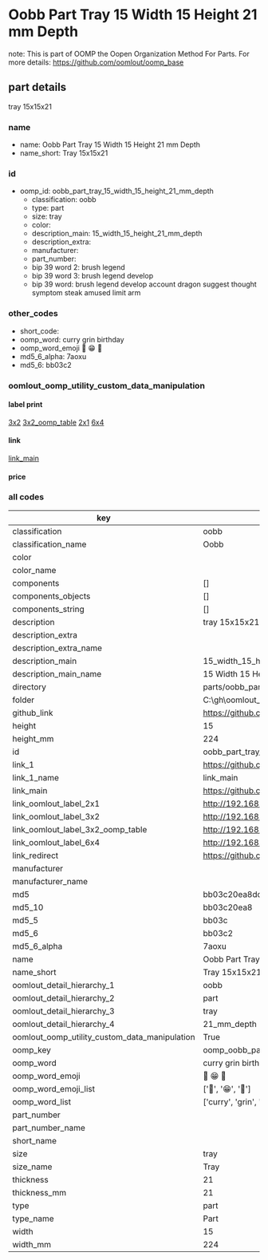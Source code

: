 # Oobb Part Tray 15 Width 15 Height 21 mm Depth  

note: This is part of OOMP the Oopen Organization Method For Parts. For more details: https://github.com/oomlout/oomp_base

##  part details
  



tray 15x15x21



### name
* name: Oobb Part Tray 15 Width 15 Height 21 mm Depth
* name_short: Tray 15x15x21 
### id
* oomp_id: oobb_part_tray_15_width_15_height_21_mm_depth
  * classification: oobb
  * type: part
  * size: tray
  * color: 
  * description_main: 15_width_15_height_21_mm_depth
  * description_extra: 
  * manufacturer: 
  * part_number: 
  * bip 39 word 2: brush legend
  * bip 39 word 3: brush legend develop
  * bip 39 word: brush legend develop account dragon suggest thought symptom steak amused limit arm

### other_codes
* short_code: 
* oomp_word: curry grin birthday
* oomp_word_emoji :curry: :grin: :birthday:
* md5_6_alpha: 7aoxu
* md5_6: bb03c2






### oomlout_oomp_utility_custom_data_manipulation
#### label print
[3x2](http://192.168.1.245:1112/?label=oomp%207aoxu)
[3x2_oomp_table](http://192.168.1.108:1112/?label=oomp%207aoxu)
[2x1](http://192.168.1.242:1112/?label=oomp%207aoxu)
[6x4](http://192.168.1.55:1112/?label=oomp%207aoxu)    

#### link

[link_main](https://github.com/oomlout/oomlout_oobb_version_4_generated_parts/tree/main/navigation_oomp/oobb/part/tray/15_width_15_height_21_mm_depth/part)                              

#### price







### all codes 
| key | value |  
| --- | --- |  
| classification | oobb |  
| classification_name | Oobb |  
| color |  |  
| color_name |  |  
| components | [] |  
| components_objects | [] |  
| components_string | [] |  
| description | tray 15x15x21 |  
| description_extra |  |  
| description_extra_name |  |  
| description_main | 15_width_15_height_21_mm_depth |  
| description_main_name | 15 Width 15 Height 21 mm Depth |  
| directory | parts/oobb_part_tray_15_width_15_height_21_mm_depth |  
| folder | C:\gh\oomlout_oobb_version_4_generated_parts\parts\oobb_part_tray_15_width_15_height_21_mm_depth |  
| github_link | https://github.com/oomlout/oomlout_oomp_part_src/tree/main/parts/oobb_part_tray_15_width_15_height_21_mm_depth |  
| height | 15 |  
| height_mm | 224 |  
| id | oobb_part_tray_15_width_15_height_21_mm_depth |  
| link_1 | https://github.com/oomlout/oomlout_oobb_version_4_generated_parts/tree/main/navigation_oomp/oobb/part/tray/15_width_15_height_21_mm_depth/part |  
| link_1_name | link_main |  
| link_main | https://github.com/oomlout/oomlout_oobb_version_4_generated_parts/tree/main/navigation_oomp/oobb/part/tray/15_width_15_height_21_mm_depth/part |  
| link_oomlout_label_2x1 | http://192.168.1.242:1112/?label=oomp%207aoxu |  
| link_oomlout_label_3x2 | http://192.168.1.245:1112/?label=oomp%207aoxu |  
| link_oomlout_label_3x2_oomp_table | http://192.168.1.108:1112/?label=oomp%207aoxu |  
| link_oomlout_label_6x4 | http://192.168.1.55:1112/?label=oomp%207aoxu |  
| link_redirect | https://github.com/oomlout/oomlout_oobb_version_4_generated_parts/tree/main/parts/oobb_tray_15_15_21 |  
| manufacturer |  |  
| manufacturer_name |  |  
| md5 | bb03c20ea8dc9c1f63a10018791fe0e9 |  
| md5_10 | bb03c20ea8 |  
| md5_5 | bb03c |  
| md5_6 | bb03c2 |  
| md5_6_alpha | 7aoxu |  
| name | Oobb Part Tray 15 Width 15 Height 21 mm Depth |  
| name_short | Tray 15x15x21  |  
| oomlout_detail_hierarchy_1 | oobb |  
| oomlout_detail_hierarchy_2 | part |  
| oomlout_detail_hierarchy_3 | tray |  
| oomlout_detail_hierarchy_4 | 21_mm_depth |  
| oomlout_oomp_utility_custom_data_manipulation | True |  
| oomp_key | oomp_oobb_part_tray_15_width_15_height_21_mm_depth |  
| oomp_word | curry grin birthday |  
| oomp_word_emoji | :curry: :grin: :birthday: |  
| oomp_word_emoji_list | [':curry:', ':grin:', ':birthday:'] |  
| oomp_word_list | ['curry', 'grin', 'birthday'] |  
| part_number |  |  
| part_number_name |  |  
| short_name |  |  
| size | tray |  
| size_name | Tray |  
| thickness | 21 |  
| thickness_mm | 21 |  
| type | part |  
| type_name | Part |  
| width | 15 |  
| width_mm | 224 |  
